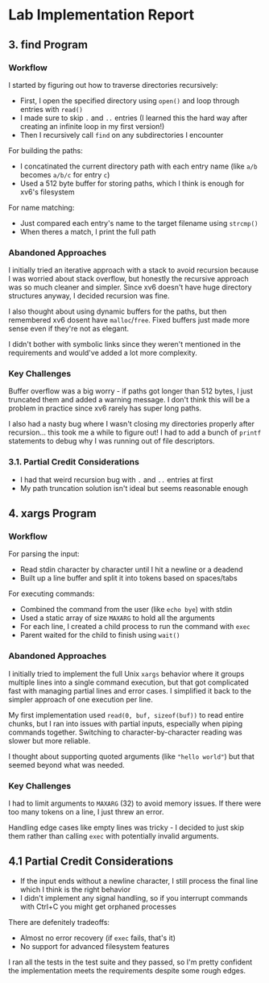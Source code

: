 # Lab Implementation Report

## 3. find Program

### Workflow

I started by figuring out how to traverse directories recursively:

- First, I open the specified directory using `open()` and loop through entries with `read()`
- I made sure to skip `.` and `..` entries (I learned this the hard way after creating an infinite loop in my first version!)
- Then I recursively call `find` on any subdirectories I encounter

For building the paths:
- I concatinated the current directory path with each entry name (like `a/b` becomes `a/b/c` for entry `c`)
- Used a 512 byte buffer for storing paths, which I think is enough for xv6's filesystem

For name matching:
- Just compared each entry's name to the target filename using `strcmp()`
- When theres a match, I print the full path

### Abandoned Approaches

I initially tried an iterative approach with a stack to avoid recursion because I was worried about stack overflow, but honestly the recursive approach was so much cleaner and simpler. Since xv6 doesn't have huge directory structures anyway, I decided recursion was fine.

I also thought about using dynamic buffers for the paths, but then remembered xv6 dosent have `malloc`/`free`. Fixed buffers just made more sense even if they're not as elegant.

I didn't bother with symbolic links since they weren't mentioned in the requirements and would've added a lot more complexity.

### Key Challenges

Buffer overflow was a big worry - if paths got longer than 512 bytes, I just truncated them and added a warning message. I don't think this will be a problem in practice since xv6 rarely has super long paths.

I also had a nasty bug where I wasn't closing my directories properly after recursion... this took me a while to figure out! I had to add a bunch of `printf` statements to debug why I was running out of file descriptors.

### 3.1. Partial Credit Considerations

- I had that weird recursion bug with `.` and `..` entries at first
- My path truncation solution isn't ideal but seems reasonable enough

## 4. xargs Program

### Workflow

For parsing the input:
- Read stdin character by character until I hit a newline or a deadend
- Built up a line buffer and split it into tokens based on spaces/tabs

For executing commands:
- Combined the command from the user (like `echo bye`) with stdin
- Used a static array of size `MAXARG` to hold all the arguments
- For each line, I created a child process to run the command with `exec`
- Parent waited for the child to finish using `wait()`

### Abandoned Approaches

I initially tried to implement the full Unix `xargs` behavior where it groups multiple lines into a single command execution, but that got complicated fast with managing partial lines and error cases. I simplified it back to the simpler approach of one execution per line.

My first implementation used `read(0, buf, sizeof(buf))` to read entire chunks, but I ran into issues with partial inputs, especially when piping commands together. Switching to character-by-character reading was slower but more reliable.

I thought about supporting quoted arguments (like `"hello world"`) but that seemed beyond what was needed.

### Key Challenges 

I had to limit arguments to `MAXARG` (32) to avoid memory issues. If there were too many tokens on a line, I just threw an error.

Handling edge cases like empty lines was tricky - I decided to just skip them rather than calling `exec` with potentially invalid arguments.

## 4.1 Partial Credit Considerations

- If the input ends without a newline character, I still process the final line which I think is the right behavior
- I didn't implement any signal handling, so if you interrupt commands with Ctrl+C you might get orphaned processes


There are defenitely tradeoffs:
- Almost no error recovery (if `exec` fails, that's it)
- No support for advanced filesystem features 

I ran all the tests in the test suite and they passed, so I'm pretty confident the implementation meets the requirements despite some rough edges.
